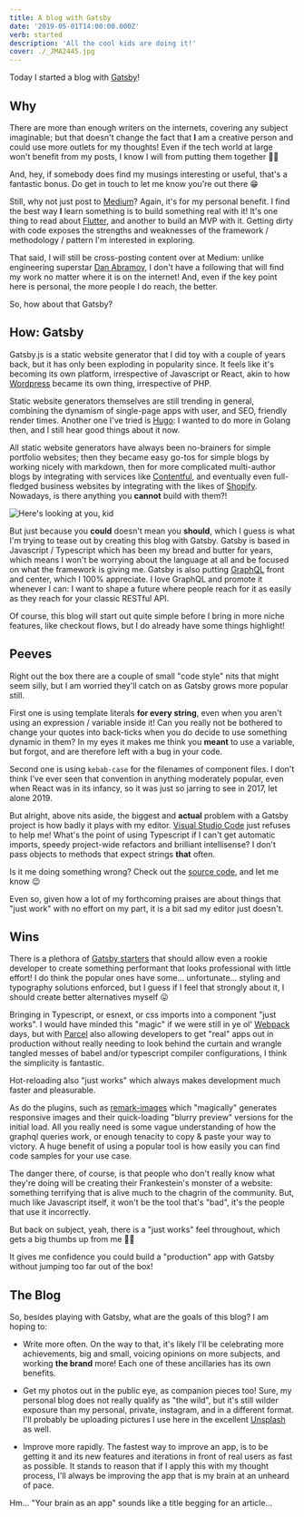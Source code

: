 ```yaml
---
title: A blog with Gatsby
date: '2019-05-01T14:00:00.000Z'
verb: started
description: 'All the cool kids are doing it!'
cover: ./_JMA2445.jpg
---
```


Today I started a blog with [Gatsby]!

[gatsby]: https://www.gatsbyjs.org/ 'Fast in every way that matters'

## Why

There are more than enough writers on the internets, covering any subject imaginable; but that doesn't change the fact that **I** am a creative person and could use more outlets for my thoughts! Even if the tech world at large won't benefit from my posts, I know I will from putting them together 🙌🏼

And, hey, if somebody does find my musings interesting or useful, that's a fantastic bonus. Do get in touch to let me know you're out there 😁

Still, why not just post to [Medium]? Again, it's for my personal benefit. I find the best way **I** learn something is to build something real with it! It's one thing to read about [Flutter], and another to build an MVP with it. Getting dirty with code exposes the strengths and weaknesses of the framework / methodology / pattern I'm interested in exploring.

That said, I will still be cross-posting content over at Medium: unlike engineering superstar [Dan Abramov], I don't have a following that will find my work no matter where it is on the internet! And, even if the key point here is personal, the more people I do reach, the better.

So, how about that Gatsby?

[medium]: https://medium.com/
[flutter]: https://flutter.io/ 'Beautiful apps in record time'
[dan abramov]: https://overreacted.io/ 'Pun on being most known for work in React?'

## How: Gatsby

Gatsby.js is a static website generator that I did toy with a couple of years back, but it has only been exploding in popularity since. It feels like it's becoming its own platform, irrespective of Javascript or React, akin to how [Wordpress] became its own thing, irrespective of PHP.

Static website generators themselves are still trending in general, combining the dynamism of single-page apps with user, and SEO, friendly render times. Another one I've tried is [Hugo]: I wanted to do more in Golang then, and I still hear good things about it now.

All static website generators have always been no-brainers for simple portfolio websites; then they became easy go-tos for simple blogs by working nicely with markdown, then for more complicated multi-author blogs by integrating with services like [Contentful], and eventually even full-fledged business websites by integrating with the likes of [Shopify]. Nowadays, is there anything you **cannot** build with them?!

![Here's looking at you, kid](https://i.giphy.com/media/rY93u9tQbybks/giphy.webp)

But just because you **could** doesn't mean you **should**, which I guess is what I'm trying to tease out by creating this blog with Gatsby. Gatsby is based in Javascript / Typescript which has been my bread and butter for years, which means I won't be worrying about the language at all and be focused on what the framework is giving me. Gatsby is also putting [GraphQL] front and center, which I 100% appreciate. I love GraphQL and promote it whenever I can: I want to shape a future where people reach for it as easily as they reach for your classic RESTful API.

Of course, this blog will start out quite simple before I bring in more niche features, like checkout flows, but I do already have some things highlight!

[wordpress]: https://wordpress.org/ 'Blog Tool, Publishing Platform, and CMS'
[hugo]: https://gohugo.io/ 'It claims it is the fastest!'
[contentful]: https://www.contentful.com/ 'Content Infrastructure for Digital Teams'
[shopify]: https://www.shopify.com/ 'Sell online, on social media, or in person'
[graphql]: https://graphql.org/ 'A query language for your API'

## Peeves

Right out the box there are a couple of small "code style" nits that might seem silly, but I am worried they'll catch on as Gatsby grows more popular still.

First one is using template literals **for every string**, even when you aren't using an expression / variable inside it! Can you really not be bothered to change your quotes into back-ticks when you do decide to use something dynamic in them? In my eyes it makes me think you **meant** to use a variable, but forgot, and are therefore left with a bug in your code.

Second one is using `kebab-case` for the filenames of component files. I don't think I've ever seen that convention in anything moderately popular, even when React was in its infancy, so it was just so jarring to see in 2017, let alone 2019.

But alright, above nits aside, the biggest and **actual** problem with a Gatsby project is how badly it plays with my editor. [Visual Studio Code] just refuses to help me! What's the point of using Typescript if I can't get automatic imports, speedy project-wide refactors and brilliant intellisense? I don't pass objects to methods that expect strings **that** often.

Is it me doing something wrong? Check out the [source code], and let me know 😉

Even so, given how a lot of my forthcoming praises are about things that "just work" with no effort on my part, it is a bit sad my editor just doesn't.

[visual studio code]: https://code.visualstudio.com/ 'Almost as clever as Webstorm, almost as fast as Sublime'
[source code]: https://github.com/jmagrippis/blog/ 'crowd-sourcing code quality since 2019'

## Wins

There is a plethora of [Gatsby starters] that should allow even a rookie developer to create something performant that looks professional with little effort! I do think the popular ones have some... unfortunate... styling and typography solutions enforced, but I guess if I feel that strongly about it, I should create better alternatives myself 😛

Bringing in Typescript, or esnext, or css imports into a component "just works". I would have minded this "magic" if we were still in ye ol' [Webpack] days, but with [Parcel] also allowing developers to get "real" apps out in production without really needing to look behind the curtain and wrangle tangled messes of babel and/or typescript compiler configurations, I think the simplicity is fantastic.

Hot-reloading also "just works" which always makes development much faster and pleasurable.

As do the plugins, such as [remark-images] which "magically" generates responsive images and their quick-loading "blurry preview" versions for the initial load. All you really need is some vague understanding of how the graphql queries work, or enough tenacity to copy & paste your way to victory. A huge benefit of using a popular tool is how easily you can find code samples for your use case.

The danger there, of course, is that people who don't really know what they're doing will be creating their Frankestein's monster of a website: something terrifying that is alive much to the chagrin of the community. But, much like Javascript itself, it won't be the tool that's "bad", it's the people that use it incorrectly.

But back on subject, yeah, there is a "just works" feel throughout, which gets a big thumbs up from me 👍🏼

It gives me confidence you could build a "production" app with Gatsby without jumping too far out of the box!

[gatsby starters]: https://www.gatsbyjs.org/starters/?v=2 'Too much magic'
[webpack]: https://webpack.js.org/ 'bundle your assets'
[parcel]: https://parceljs.org/ 'Blazing fast, zero configuration web application bundler'
[remark-images]: https://www.gatsbyjs.org/packages/gatsby-remark-images/ 'quick-loading responsive images'

## The Blog

So, besides playing with Gatsby, what are the goals of this blog? I am hoping to:

- Write more often. On the way to that, it's likely I'll be celebrating more achievements, big and small, voicing opinions on more subjects, and working **the brand** more! Each one of these ancillaries has its own benefits.

- Get my photos out in the public eye, as companion pieces too! Sure, my personal blog does not really qualify as "the wild", but it's still wilder exposure than my personal, private, instagram, and in a different format. I'll probably be uploading pictures I use here in the excellent [Unsplash] as well.

- Improve more rapidly. The fastest way to improve an app, is to be getting it and its new features and iterations in front of real users as fast as possible. It stands to reason that if I apply this with my thought process, I'll always be improving the app that is my brain at an unheard of pace.

Hm... "Your brain as an app" sounds like a title begging for an article...

[unsplash]: https://unsplash.com/ 'The most generous community of photographers'
